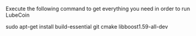 Execute the following command to get everything you need in order to run LubeCoin

sudo apt-get install build-essential git cmake libboost1.59-all-dev
